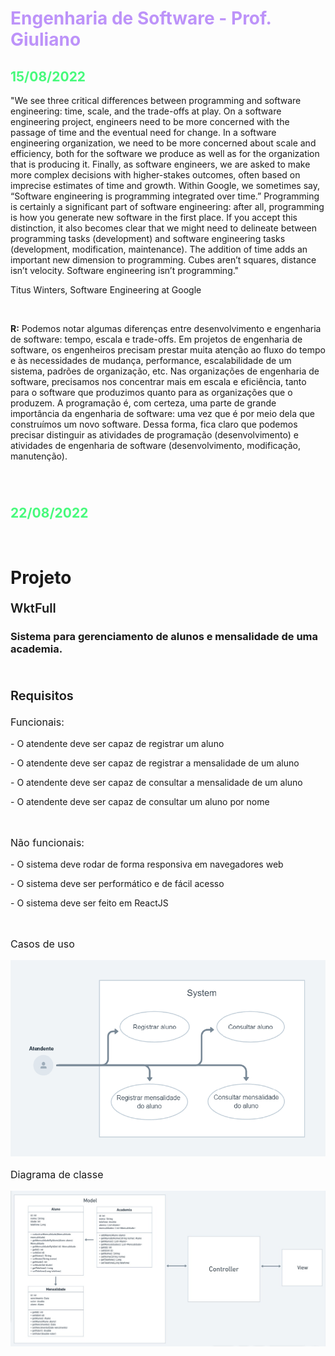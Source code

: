 <h1 style="color: #BD93F9;">Engenharia de Software - Prof. Giuliano</h1>

<h2 style="color: #46FA7B">15/08/2022</h2>

<p align="left">"We see three critical differences between programming and software engineering: time, scale, and the trade-offs at play. On a software engineering project, engineers need to be more concerned with the passage of time and the eventual need for change. In a software engineering organization, we need to be more concerned about scale and efficiency, both for the software we produce as well as for the organization that is producing it. Finally, as software engineers, we are asked to make more complex decisions with higher-stakes outcomes, often based on imprecise estimates of time and growth. Within Google, we sometimes say, “Software engineering is programming integrated over time.” Programming is certainly a significant part of software engineering: after all, programming is how you generate new software in the first place. If you accept this distinction, it also becomes clear that we might need to delineate between programming tasks (development) and software engineering tasks (development, modification, maintenance). The addition of time adds an important new dimension to programming. Cubes aren’t squares, distance isn’t velocity. Software engineering isn’t programming."</p>

Titus Winters, Software Engineering at Google

<br>

<b>R:</b> Podemos notar algumas diferenças entre desenvolvimento e engenharia de software: tempo, escala e trade-offs.
Em projetos de engenharia de software, os engenheiros precisam prestar muita atenção ao fluxo do tempo e às necessidades de mudança, performance, escalabilidade de um sistema, padrões de organização, etc.
Nas organizações de engenharia de software, precisamos nos concentrar mais em escala e eficiência, tanto para o software que produzimos quanto para as organizações que o produzem.
A programação é, com certeza, uma parte de grande importância da engenharia de software: uma vez que é por meio dela que construímos um novo software.
Dessa forma, fica claro que podemos precisar distinguir as atividades de programação (desenvolvimento) e atividades de engenharia de software (desenvolvimento, modificação, manutenção).

<br>

#

<h2 style="color: #46FA7B">22/08/2022</h2>
<br>

# Projeto
<p style="font-size: 20px; font-weight: 600;">WktFull</p>

### Sistema para gerenciamento de alunos e mensalidade de uma academia.

<br>


<p style="font-size: 20px; font-weight: 600;">Requisitos</p>
<p style="font-size: 16px;">Funcionais: </p>
<p>- O atendente deve ser capaz de registrar um aluno</p>
<p>- O atendente deve ser capaz de registrar a mensalidade de um aluno</p>
<p>- O atendente deve ser capaz de consultar a mensalidade de um aluno</p>
<p>- O atendente deve ser capaz de consultar um aluno por nome</p>

<br>

<p style="font-size: 16px;">Não funcionais: </p>
<p>- O sistema deve rodar de forma responsiva em navegadores web</p>
<p>- O sistema deve ser performático e de fácil acesso</p>
<p>- O sistema deve ser feito em ReactJS</p>

<br>

<p style="font-size: 16px;">Casos de uso</p>

<img src="images/use-cases.png">

<br>

<p style="font-size: 16px;">Diagrama de classe</p>

<img src="images/uml.jpeg">